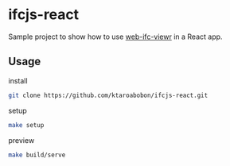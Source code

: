 # ifcjs-react

Sample project to show how to use [web-ifc-viewr](https://github.com/ThatOpen/web-ifc-viewer) in a React app.

## Usage

install

```bash
git clone https://github.com/ktaroabobon/ifcjs-react.git
```

setup

```bash
make setup
```

preview

```bash
make build/serve
```
